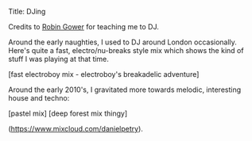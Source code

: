 Title: DJing

Credits to [Robin Gower](http://www.infonomics.ltd.uk/about/) for teaching me
to DJ.

Around the early naughties, I used to DJ around London occasionally. Here's
quite a fast, electro/nu-breaks style mix which shows the kind of stuff I was
playing at that time.

[fast electroboy mix - electroboy's breakadelic adventure]

Around the early 2010's, I gravitated more towards melodic, interesting house
and techno:

[pastel mix]
[deep forest mix thingy]


(https://www.mixcloud.com/danielpetry).
